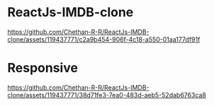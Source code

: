 # ReactJs-IMDB-clone


https://github.com/Chethan-R-R/ReactJs-IMDB-clone/assets/119437771/c2a9b454-906f-4c18-a550-01aa177df91f


# Responsive




https://github.com/Chethan-R-R/ReactJs-IMDB-clone/assets/119437771/38d71fe3-7ea0-483d-aeb5-52dab6763ca8



